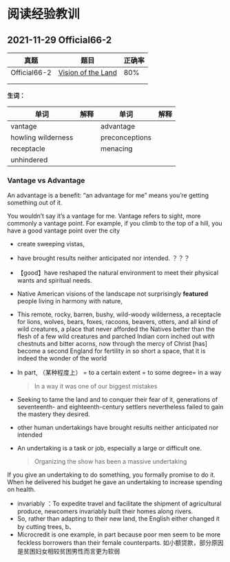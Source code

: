 # 阅读经验教训



## 2021-11-29 Official66-2 



| 真题         | 题目                                                         | 正确率 |
| ------------ | ------------------------------------------------------------ | ------ |
| Official66-2 | [Vision of the Land](http://top.zhan.com/toefl/read/start.html?article_id=2461&scenario=13&type=2) | 80%    |
|              |                                                              |        |
|              |                                                              |        |



**生词：**

| 单词               | 解释 | 单词           | 解释 |
| ------------------ | ---- | -------------- | ---- |
| vantage            |      | advantage      |      |
| howling wilderness |      | preconceptions |      |
| receptacle         |      | menacing       |      |
| unhindered         |      |                |      |



### Vantage vs Advantage

An advantage is a benefit: “an advantage for me” means you’re getting something out of it.

You wouldn’t say it’s a vantage for me. Vantage refers to sight, more commonly a vantage point. For example, if you climb to the top of a hill, you have a good vantage point over the city





-  create sweeping vistas,

- have brought results neither anticipated nor intended. ？？？

- 【good】have reshaped the natural environment to meet their physical wants and spiritual needs.

- Native American visions of the landscape not surprisingly **featured** people living in harmony with nature,

- This remote, rocky, barren, bushy, wild-woody wilderness, a receptacle for lions, wolves, bears, foxes, racoons, beavers, otters, and all kind of wild creatures, a place that never afforded the Natives better than the flesh of a few wild creatures and parched Indian corn inched out with chestnuts and bitter acorns, now through the mercy of Christ [has] become a second England for fertility in so short a space, that it is indeed the wonder of the world

- In part,  （某种程度上） = to a certain extent =  to some degree=  in a way

  >  In a way it was one of our biggest mistakes

- Seeking to tame the land and to conquer their fear of it, generations of seventeenth- and eighteenth-century settlers nevertheless failed to gain the mastery they desired. 

- other human undertakings have brought results neither anticipated nor intended

- An undertaking is a task or job, especially a large or difficult one.

  > Organizing the show has been a massive undertaking

If you give an undertaking to do something, you formally promise to do it.
When he delivered his budget he gave an undertaking to increase spending on health.



- invariably ：To expedite travel and facilitate the shipment of agricultural produce, newcomers invariably built their homes along rivers.
- So, rather than adapting to their new land, the English either changed it by cutting trees, b、
- Microcredit is one example, in part because poor men seem to be more feckless borrowers than their female counterparts.
  如小额贷款，部分原因是贫困妇女相较贫困男性而言更为软弱